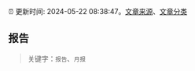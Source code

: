 :alarm_clock: 更新时间: 2024-05-22 08:38:47。[文章来源](/README.md)、[文章分类](/TAGS.md)

## 报告


> 关键字：`报告`、`月报`



